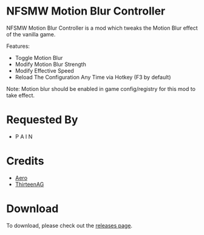 # NFSMW Motion Blur Controller
NFSMW Motion Blur Controller is a mod which tweaks the Motion Blur effect of the vanilla game.

Features:
- Toggle Motion Blur
- Modify Motion Blur Strength
- Modify Effective Speed
- Reload The Configuration Any Time via Hotkey (F3 by default)

Note: Motion blur should be enabled in game config/registry for this mod to take effect.

# Requested By
- P A I N

# Credits
- [Aero](https://www.github.com/AeroWidescreen)
- [ThirteenAG](https://www.github.com/ThirteenAG)

# Download
To download, please check out the [releases page](https://www.github.com/nlgxzef/NFSMWMotionBlurController/releases).
